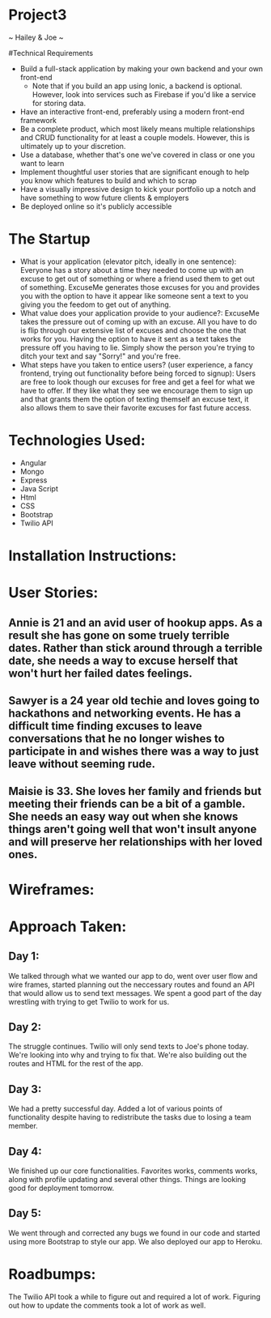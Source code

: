 # Project3
~ Hailey & Joe ~

#Technical Requirements

* Build a full-stack application by making your own backend and your own front-end
  * Note that if you build an app using Ionic, a backend is optional. However, look into services such as Firebase if you'd like a service for storing data.
* Have an interactive front-end, preferably using a modern front-end framework
* Be a complete product, which most likely means multiple relationships and CRUD functionality for at least a couple models. However, this is ultimately up to your discretion.
* Use a database, whether that's one we've covered in class or one you want to learn
* Implement thoughtful user stories that are significant enough to help you know which features to build and which to scrap
* Have a visually impressive design to kick your portfolio up a notch and have something to wow future clients & employers
* Be deployed online so it's publicly accessible


# The Startup

  * What is your application (elevator pitch, ideally in one sentence):
    Everyone has a story about a time they needed to come up with an excuse to get out of something or where a friend used them to get out of something. ExcuseMe generates those excuses for you and provides you with the option to have it appear like someone sent a text to you giving you the feedom to get out of anything.
  * What value does your application provide to your audience?:
    ExcuseMe takes the pressure out of coming up with an excuse. All you have to do is flip through our extensive list of excuses and choose the one that works for you. Having the option to have it sent as a text takes the pressure off you having to lie. Simply show the person you're trying to ditch your text and say "Sorry!" and you're free.
  * What steps have you taken to entice users? (user experience, a fancy frontend, trying out functionality before being forced to signup): Users are free to look though our excuses for free and get a feel for what we have to offer. If they like what they see we encourage them to sign up and that grants them the option of texting themself an excuse text, it also allows them to save their favorite excuses for fast future access. 


# Technologies Used:
  * Angular
  * Mongo
  * Express
  * Java Script
  * Html
  * CSS
  * Bootstrap
  * Twilio API

# Installation Instructions:

# User Stories:

  ## Annie is 21 and an avid user of hookup apps. As a result she has gone on some truely terrible dates. Rather than stick around through a terrible date, she needs a way to excuse herself that won't hurt her failed dates feelings.

  ## Sawyer is a 24 year old techie and loves going to hackathons and networking events. He has a difficult time finding excuses to leave conversations that he no longer wishes to participate in and wishes there was a way to just leave without seeming rude.

  ## Maisie is 33. She loves her family and friends but meeting their friends can be a bit of a gamble. She needs an easy way out when she knows things aren't going well that won't insult anyone and will preserve her relationships with her loved ones. 

# Wireframes:

# Approach Taken:

  ## Day 1:
  We talked through what we wanted our app to do, went over user flow and wire frames, started planning out the neccessary routes and found an API that would allow us to send text messages. We spent a good part of the day wrestling with trying to get Twilio to work for us.

  ## Day 2:
  The struggle continues. Twilio will only send texts to Joe's phone today. We're looking into why and trying to fix that. We're also building out the routes and HTML for the rest of the app.

  ## Day 3:
  We had a pretty successful day. Added a lot of various points of functionality despite having to redistribute the tasks due to losing a team member.

  ## Day 4:
  We finished up our core functionalities. Favorites works, comments works, along with profile updating and several other things. Things are looking good for deployment tomorrow.

  ## Day 5:
  We went through and corrected any bugs we found in our code and started using more Bootstrap to style our app. We also deployed our app to Heroku.

# Roadbumps:

The Twilio API took a while to figure out and required a lot of work. Figuring out how to update the comments took a lot of work as well.